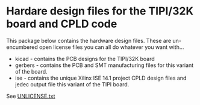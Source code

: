 # Hardare design files for the TIPI/32K board and CPLD code

This package below contains the hardware design files. These are un-encumbered open license files you can all do whatever you want with...

* kicad - contains the PCB designs for the TIPI/32K board
* gerbers - contains the PCB and SMT manufacturing files for this variant of the board. 
* ise - contains the unique Xilinx ISE 14.1 project CPLD design files and jedec output file this variant of the TIPI board. 

See [UNLICENSE.txt](UNLICENSE.txt)
